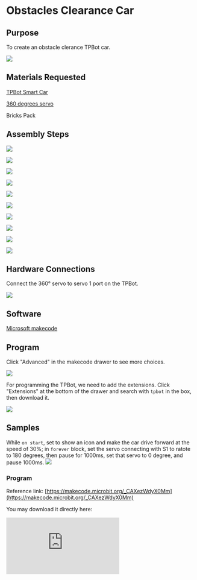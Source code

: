 ﻿---
sidebar_position: 1
sidebar_label: Obstacles Clearance Car
---

# Obstacles Clearance Car

## Purpose

To create an obstacle clerance TPBot car.


![](https://wiki-media-ef.oss-cn-hongkong.aliyuncs.com//images/tpbot-brick-expansion-case-01-01.png)

## Materials Requested


[TPBot Smart Car](https://www.elecfreaks.com/tpbot.html)

[360 degrees servo](https://www.elecfreaks.com/geekservo-2kg-360-degrees-compatible-with-lego.html)

Bricks Pack



## Assembly Steps

![](https://wiki-media-ef.oss-cn-hongkong.aliyuncs.com//images/tpbot-brick-expansion-step-01-01.png)

![](https://wiki-media-ef.oss-cn-hongkong.aliyuncs.com//images/tpbot-brick-expansion-step-01-02.png)

![](https://wiki-media-ef.oss-cn-hongkong.aliyuncs.com//images/tpbot-brick-expansion-step-01-03.png)

![](https://wiki-media-ef.oss-cn-hongkong.aliyuncs.com//images/tpbot-brick-expansion-step-01-04.png)

![](https://wiki-media-ef.oss-cn-hongkong.aliyuncs.com//images/tpbot-brick-expansion-step-01-05.png)

![](https://wiki-media-ef.oss-cn-hongkong.aliyuncs.com//images/tpbot-brick-expansion-step-01-06.png)

![](https://wiki-media-ef.oss-cn-hongkong.aliyuncs.com//images/tpbot-brick-expansion-step-01-07.png)

![](https://wiki-media-ef.oss-cn-hongkong.aliyuncs.com//images/tpbot-brick-expansion-step-01-08.png)

![](https://wiki-media-ef.oss-cn-hongkong.aliyuncs.com//images/tpbot-brick-expansion-step-01-09.png)

![](https://wiki-media-ef.oss-cn-hongkong.aliyuncs.com//images/tpbot-brick-expansion-step-01-10.png)



## Hardware Connections

Connect the 360° servo to servo 1 port on the TPBot.

![](https://wiki-media-ef.oss-cn-hongkong.aliyuncs.com//images/tpbot-brick-expansion-case-01-02.png)


## Software

[Microsoft makecode](https://makecode.microbit.org/#)


## Program



Click "Advanced" in the makecode drawer to see more choices.

![](https://wiki-media-ef.oss-cn-hongkong.aliyuncs.com//images/tpbot-brick-expansion-case-01-03.png)

For programming the TPBot, we need to add the extensions. Click "Extensions" at the bottom of the drawer and search with `tpbot` in the box, then download it.

![](https://wiki-media-ef.oss-cn-hongkong.aliyuncs.com//images/tpbot-brick-expansion-case-01-04.png)


## Samples

While `on start`, set to show an icon and make the car drive forward at the speed of 30%; in `forever` block, set the servo connecting with S1 to ratote to 180 degrees, then pause for 1000ms, set that servo to 0 degree, and pause 1000ms.
![](https://wiki-media-ef.oss-cn-hongkong.aliyuncs.com//images/tpbot-brick-expansion-case-01-05.png)


### Program

Reference link: [https://makecode.microbit.org/_CAXezWdyX0Mm](https://makecode.microbit.org/_CAXezWdyX0Mm)

You may download it directly here:

<div
    style={{
        position: 'relative',
        paddingBottom: '60%',
        overflow: 'hidden',
    }}
>
    <iframe
        src="https://makecode.microbit.org/_CAXezWdyX0Mm"
        frameborder="0"
        sandbox="allow-popups allow-forms allow-scripts allow-same-origin"
        style={{
            position: 'absolute',
            width: '100%',
            height: '100%',
        }}
    />
</div>

## Conclusion


The cart moves forward and the servo continues rotating in different directions.
